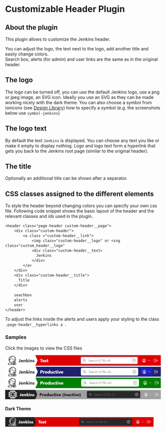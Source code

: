 Customizable Header Plugin
==========

## About the plugin
This plugin allows to customize the Jenkins header.

You can adjust the logo, the text next to the logo, add another title and easily change colors.  
Search box, alerts (for admin) and user links are the same as in the original header. 

## The logo
The logo can be turned off, you can use the default Jenkins logo, use a png or jpeg image, an SVG icon.
Ideally you use an SVG as they can be made working nicely with the dark theme.
You can also choose a symbol from ionicons (see [Design Library](https://weekly.ci.jenkins.io/design-library/Symbols/))
how to specify a symbol (e.g. the screenshots below use `symbol-jenkins`)

## The logo text
By default the text `Jenkins` is displayed. You can choose any text you like or make it empty to display nothing.
Logo and logo text form a hyperlink that gets you back to the Jenkins root page (similar to the original header).

## The title
Optionally an additional title can be shown after a separator.

## CSS classes assigned to the different elements
To style the header beyond changing colors you can specify your own css file.
Following code snippet shows the basic layout of the header and the relevant classes and ids used in the plugin.
```
<header class="page-header custom-header__page">
    <div class="custom-header">
        <a class ="custom-header__link">
            <img class="custom-header__logo" or <svg class="custom_header__logo"
            <div class="custom-header__text>
              Jenkins
            </div>
        </a>
    </div>
    <div class="custom-header__title">
      Title
    </div>
    
    seachbox
    alerts
    user
</header>
```

To adjust the links inside the alerts and users apply your styling to the class `.page-header__hyperlinks a `.

### Samples
Click the images to view the CSS files

[![Red](/docs/pics/red-header.png)](/docs/samples/red.css)
[![Blue](/docs/pics/blue-header.png)](/docs/samples/blue.css)
[![Green](/docs/pics/green-header.png)](/docs/samples/green.css)
[![Grey Dark](/docs/pics/grey-header-dark-theme.png)](/docs/samples/grey.css)

#### Dark Theme
![Red Dark Theme](/docs/pics/red-header-dark-theme.png)

